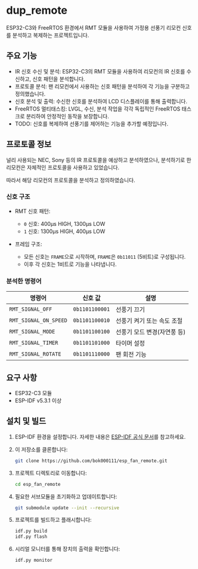 # dup_remote

ESP32-C3와 FreeRTOS 환경에서 RMT 모듈을 사용하여 가정용 선풍기 리모컨 신호를 분석하고 복제하는 프로젝트입니다.

## 주요 기능

- IR 신호 수신 및 분석: ESP32-C3의 RMT 모듈을 사용하여 리모컨의 IR 신호를 수신하고, 신호 패턴을 분석합니다.
- 프로토콜 분석: 팬 리모컨에서 사용하는 신호 패턴을 분석하여 각 기능을 구분하고 정의했습니다.
- 신호 분석 및 출력: 수신한 신호를 분석하여 LCD 디스플레이를 통해 출력합니다.
- FreeRTOS 멀티태스킹: LVGL, 수신, 분석 작업을 각각 독립적인 FreeRTOS 태스크로 분리하여 안정적인 동작을 보장합니다.
- TODO: 신호를 복제하여 선풍기를 제어하는 기능을 추가할 예정입니다.

## 프로토콜 정보

널리 사용되는 NEC, Sony 등의 IR 프로토콜을 예상하고 분석하였으나, 분석하기로 한 리모컨은 자체적인 프로토콜을 사용하고 있었습니다.

따라서 해당 리모컨의 프로토콜을 분석하고 정의하였습니다.

### 신호 구조

- RMT 신호 패턴:
  - `0` 신호: 400µs HIGH, 1300µs LOW
  - `1` 신호: 1300µs HIGH, 400µs LOW

- 프레임 구조:
  - 모든 신호는 `FRAME`으로 시작하며, `FRAME`은 `0b11011` (5비트)로 구성됩니다.
  - 이후 각 신호는 1비트로 기능을 나타냅니다.

### 분석한 명령어

| 명령어          | 신호 값      | 설명                          |
| --------------- | ------------ | ----------------------------- |
| `RMT_SIGNAL_OFF` | `0b1101100001` | 선풍기 끄기 |
| `RMT_SIGNAL_ON_SPEED` | `0b1101100010` | 선풍기 켜기 또는 속도 조절 |
| `RMT_SIGNAL_MODE` | `0b1101100100` | 선풍기 모드 변경(자연풍 등) |
| `RMT_SIGNAL_TIMER` | `0b1101101000` | 타이머 설정 |
| `RMT_SIGNAL_ROTATE` | `0b1101110000` | 팬 회전 기능 |

## 요구 사항

- ESP32-C3 모듈
- ESP-IDF v5.3.1 이상

## 설치 및 빌드

1. ESP-IDF 환경을 설정합니다. 자세한 내용은 [ESP-IDF 공식 문서](https://docs.espressif.com/projects/esp-idf/en/latest/esp32c3/get-started/index.html)를 참고하세요.
2. 이 저장소를 클론합니다:

   ```bash
   git clone https://github.com/bok000111/esp_fan_remote.git
   ```

3. 프로젝트 디렉토리로 이동합니다:

   ```bash
   cd esp_fan_remote
   ```

4. 필요한 서브모듈을 초기화하고 업데이트합니다:

   ```bash
   git submodule update --init --recursive
   ```

5. 프로젝트를 빌드하고 플래시합니다:

   ```bash
   idf.py build
   idf.py flash
   ```

6. 시리얼 모니터를 통해 장치의 출력을 확인합니다:

   ```bash
   idf.py monitor
   ```
